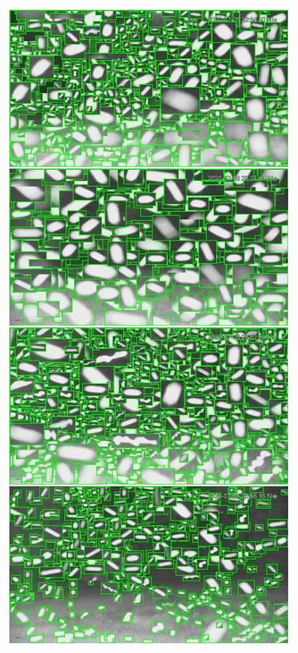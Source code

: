 ![20200705-222538-225543](in/20200705/20200705-222538-225543_0_.jpg)
![20200705-225548-232553](in/20200705/20200705-225548-232553_0_.jpg)
![20200705-232558-235603](in/20200705/20200705-232558-235603_0_.jpg)
![20200705-235608-000003](in/20200705/20200705-235608-000003_0_.jpg)

